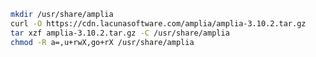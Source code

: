 ﻿```sh
mkdir /usr/share/amplia
curl -O https://cdn.lacunasoftware.com/amplia/amplia-3.10.2.tar.gz
tar xzf amplia-3.10.2.tar.gz -C /usr/share/amplia
chmod -R a=,u+rwX,go+rX /usr/share/amplia
```
